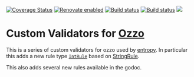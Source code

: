 [![Coverage Status](https://coveralls.io/repos/github/xplorfin/ozzo-validators/badge.svg?branch=master)](https://coveralls.io/github/xplorfin/ozzo-validators?branch=master)
[![Renovate enabled](https://img.shields.io/badge/renovate-enabled-brightgreen.svg)](https://app.renovatebot.com/dashboard#github/xplorfin/ozzo-validators)
[![Build status](https://github.com/xplorfin/ozzo-validators/workflows/test/badge.svg)](https://github.com/xplorfin/ozzo-validators/actions?query=workflow%3Atest)
[![Build status](https://github.com/xplorfin/ozzo-validators/workflows/goreleaser/badge.svg)](https://github.com/xplorfin/ozzo-validators/actions?query=workflow%3Agoreleaser)
[![](https://godoc.org/github.com/xplorfin/ozzo-validators?status.svg)](https://pkg.go.dev/github.com/xplorfin/ozzo-validators)

# Custom Validators for [Ozzo](https://github.com/go-ozzo/ozzo-validation/)

This is a series of custom validators for ozzo used by [entropy](http://entropy.rocks/). In particular this adds a new rule type [`IntRule`](rules/int_rule.go) based on [StringRule](https://pkg.go.dev/github.com/go-ozzo/ozzo-validation#StringRule).

This also adds several new rules available in the godoc.